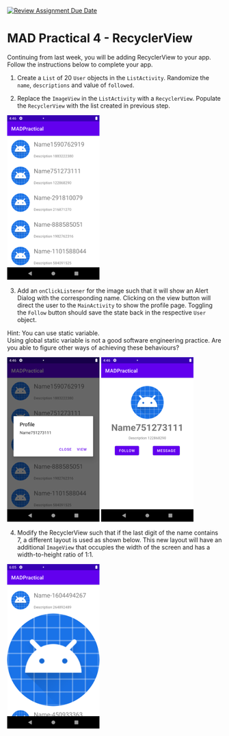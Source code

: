 [![Review Assignment Due Date](https://classroom.github.com/assets/deadline-readme-button-24ddc0f5d75046c5622901739e7c5dd533143b0c8e959d652212380cedb1ea36.svg)](https://classroom.github.com/a/6M4EIOtf)
# MAD Practical 4 - RecyclerView
Continuing from last week, you will be adding RecyclerView to your app. <br/>
Follow the instructions below to complete your app.

1. Create a `List` of 20 `User` objects in the `ListActivity`. Randomize the `name`, `descriptions` and value of `followed`.

2. Replace the `ImageView` in the `ListActivity` with a `RecyclerView`. Populate the `RecyclerView` with the list created in previous step.

![RecyclerView](/images/p4_rv.png)

3. Add an `onClickListener` for the image such that it will show an Alert Dialog with the corresponding name. Clicking on the view button will direct the user to the `MainActivity` to show the profile page. Toggling the `Follow` button should save the state back in the respective `User` object.

Hint: You can use static variable. <br/>
Using global static variable is not a good software engineering practice. Are you able to figure other ways of achieving these behaviours?

![AlertDialog](/images/p4_alert.png)
![Profile](/images/p4_profile.png)

4. Modify the RecyclerView such that if the last digit of the name contains 7, a different layout is used as shown below. This new layout will have an additional `ImageView` that occupies the width of the screen and has a width-to-height ratio of 1:1.

![RecylerView](/images/p4_rv2.png)
